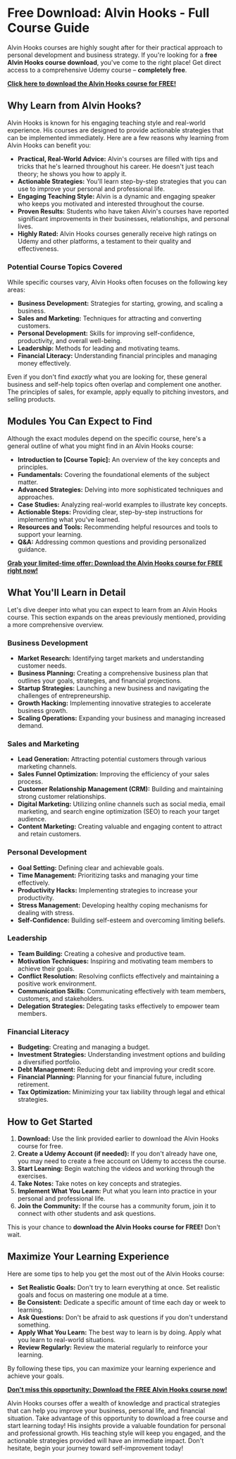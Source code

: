 # Free Download: Alvin Hooks - Full Course Guide

Alvin Hooks courses are highly sought after for their practical approach to personal development and business strategy. If you're looking for a **free Alvin Hooks course download**, you've come to the right place! Get direct access to a comprehensive Udemy course – **completely free**.

[**Click here to download the Alvin Hooks course for FREE!**](https://udemywork.com/alvin-hooks)

## Why Learn from Alvin Hooks?

Alvin Hooks is known for his engaging teaching style and real-world experience. His courses are designed to provide actionable strategies that can be implemented immediately. Here are a few reasons why learning from Alvin Hooks can benefit you:

*   **Practical, Real-World Advice:** Alvin's courses are filled with tips and tricks that he's learned throughout his career. He doesn't just teach theory; he shows you how to apply it.
*   **Actionable Strategies:** You'll learn step-by-step strategies that you can use to improve your personal and professional life.
*   **Engaging Teaching Style:** Alvin is a dynamic and engaging speaker who keeps you motivated and interested throughout the course.
*   **Proven Results:** Students who have taken Alvin's courses have reported significant improvements in their businesses, relationships, and personal lives.
*   **Highly Rated:** Alvin Hooks courses generally receive high ratings on Udemy and other platforms, a testament to their quality and effectiveness.

### Potential Course Topics Covered

While specific courses vary, Alvin Hooks often focuses on the following key areas:

*   **Business Development:** Strategies for starting, growing, and scaling a business.
*   **Sales and Marketing:** Techniques for attracting and converting customers.
*   **Personal Development:** Skills for improving self-confidence, productivity, and overall well-being.
*   **Leadership:** Methods for leading and motivating teams.
*   **Financial Literacy:** Understanding financial principles and managing money effectively.

Even if you don't find *exactly* what you are looking for, these general business and self-help topics often overlap and complement one another. The principles of sales, for example, apply equally to pitching investors, and selling products.

## Modules You Can Expect to Find

Although the exact modules depend on the specific course, here's a general outline of what you might find in an Alvin Hooks course:

*   **Introduction to [Course Topic]:** An overview of the key concepts and principles.
*   **Fundamentals:** Covering the foundational elements of the subject matter.
*   **Advanced Strategies:** Delving into more sophisticated techniques and approaches.
*   **Case Studies:** Analyzing real-world examples to illustrate key concepts.
*   **Actionable Steps:** Providing clear, step-by-step instructions for implementing what you've learned.
*   **Resources and Tools:** Recommending helpful resources and tools to support your learning.
*   **Q&A:** Addressing common questions and providing personalized guidance.

[**Grab your limited-time offer: Download the Alvin Hooks course for FREE right now!**](https://udemywork.com/alvin-hooks)

## What You'll Learn in Detail

Let's dive deeper into what you can expect to learn from an Alvin Hooks course. This section expands on the areas previously mentioned, providing a more comprehensive overview.

### Business Development

*   **Market Research:** Identifying target markets and understanding customer needs.
*   **Business Planning:** Creating a comprehensive business plan that outlines your goals, strategies, and financial projections.
*   **Startup Strategies:** Launching a new business and navigating the challenges of entrepreneurship.
*   **Growth Hacking:** Implementing innovative strategies to accelerate business growth.
*   **Scaling Operations:** Expanding your business and managing increased demand.

### Sales and Marketing

*   **Lead Generation:** Attracting potential customers through various marketing channels.
*   **Sales Funnel Optimization:** Improving the efficiency of your sales process.
*   **Customer Relationship Management (CRM):** Building and maintaining strong customer relationships.
*   **Digital Marketing:** Utilizing online channels such as social media, email marketing, and search engine optimization (SEO) to reach your target audience.
*   **Content Marketing:** Creating valuable and engaging content to attract and retain customers.

### Personal Development

*   **Goal Setting:** Defining clear and achievable goals.
*   **Time Management:** Prioritizing tasks and managing your time effectively.
*   **Productivity Hacks:** Implementing strategies to increase your productivity.
*   **Stress Management:** Developing healthy coping mechanisms for dealing with stress.
*   **Self-Confidence:** Building self-esteem and overcoming limiting beliefs.

### Leadership

*   **Team Building:** Creating a cohesive and productive team.
*   **Motivation Techniques:** Inspiring and motivating team members to achieve their goals.
*   **Conflict Resolution:** Resolving conflicts effectively and maintaining a positive work environment.
*   **Communication Skills:** Communicating effectively with team members, customers, and stakeholders.
*   **Delegation Strategies:** Delegating tasks effectively to empower team members.

### Financial Literacy

*   **Budgeting:** Creating and managing a budget.
*   **Investment Strategies:** Understanding investment options and building a diversified portfolio.
*   **Debt Management:** Reducing debt and improving your credit score.
*   **Financial Planning:** Planning for your financial future, including retirement.
*   **Tax Optimization:** Minimizing your tax liability through legal and ethical strategies.

## How to Get Started

1.  **Download:** Use the link provided earlier to download the Alvin Hooks course for free.
2.  **Create a Udemy Account (if needed):** If you don't already have one, you may need to create a free account on Udemy to access the course.
3.  **Start Learning:** Begin watching the videos and working through the exercises.
4.  **Take Notes:** Take notes on key concepts and strategies.
5.  **Implement What You Learn:** Put what you learn into practice in your personal and professional life.
6.  **Join the Community:** If the course has a community forum, join it to connect with other students and ask questions.

This is your chance to **download the Alvin Hooks course for FREE!** Don't wait.

## Maximize Your Learning Experience

Here are some tips to help you get the most out of the Alvin Hooks course:

*   **Set Realistic Goals:** Don't try to learn everything at once. Set realistic goals and focus on mastering one module at a time.
*   **Be Consistent:** Dedicate a specific amount of time each day or week to learning.
*   **Ask Questions:** Don't be afraid to ask questions if you don't understand something.
*   **Apply What You Learn:** The best way to learn is by doing. Apply what you learn to real-world situations.
*   **Review Regularly:** Review the material regularly to reinforce your learning.

By following these tips, you can maximize your learning experience and achieve your goals.

[**Don't miss this opportunity: Download the FREE Alvin Hooks course now!**](https://udemywork.com/alvin-hooks)

Alvin Hooks courses offer a wealth of knowledge and practical strategies that can help you improve your business, personal life, and financial situation. Take advantage of this opportunity to download a free course and start learning today! His insights provide a valuable foundation for personal and professional growth. His teaching style will keep you engaged, and the actionable strategies provided will have an immediate impact. Don't hesitate, begin your journey toward self-improvement today!

